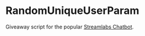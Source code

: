 # RandomUniqueUserParam
Giveaway script for the popular [Streamlabs Chatbot](https://streamlabs.com/).

